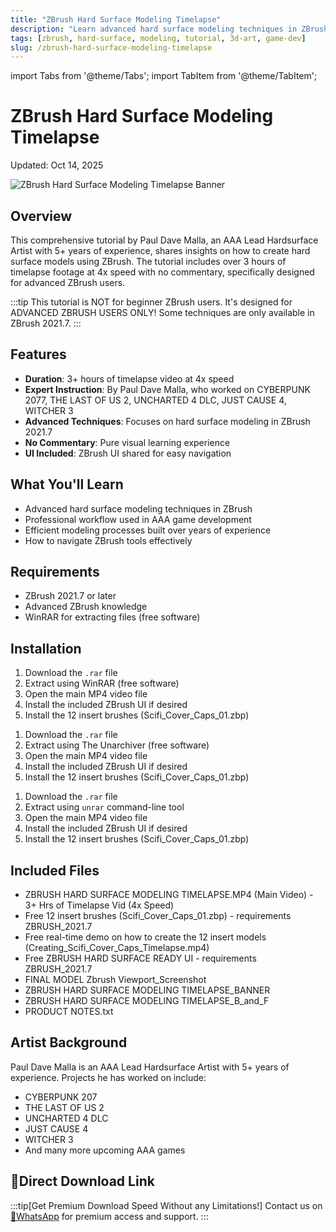 ```yaml
---
title: "ZBrush Hard Surface Modeling Timelapse"
description: "Learn advanced hard surface modeling techniques in ZBrush with this comprehensive timelapse tutorial by Paul Dave Malla, an AAA Lead Hardsurface Artist with 5+ years of experience."
tags: [zbrush, hard-surface, modeling, tutorial, 3d-art, game-dev]
slug: /zbrush-hard-surface-modeling-timelapse
---
```


import Tabs from '@theme/Tabs';
import TabItem from '@theme/TabItem';

# ZBrush Hard Surface Modeling Timelapse

<time>Updated: Oct 14, 2025</time>

![ZBrush Hard Surface Modeling Timelapse Banner](https://gfxcamp.com/wp-content/uploads/2025/09/image.jpg)

## Overview

This comprehensive tutorial by Paul Dave Malla, an AAA Lead Hardsurface Artist with 5+ years of experience, shares insights on how to create hard surface models using ZBrush. The tutorial includes over 3 hours of timelapse footage at 4x speed with no commentary, specifically designed for advanced ZBrush users.

:::tip
This tutorial is NOT for beginner ZBrush users. It's designed for ADVANCED ZBRUSH USERS ONLY! Some techniques are only available in ZBrush 2021.7.
:::

## Features

- **Duration**: 3+ hours of timelapse video at 4x speed
- **Expert Instruction**: By Paul Dave Malla, who worked on CYBERPUNK 2077, THE LAST OF US 2, UNCHARTED 4 DLC, JUST CAUSE 4, WITCHER 3
- **Advanced Techniques**: Focuses on hard surface modeling in ZBrush 2021.7
- **No Commentary**: Pure visual learning experience
- **UI Included**: ZBrush UI shared for easy navigation

## What You'll Learn

- Advanced hard surface modeling techniques in ZBrush
- Professional workflow used in AAA game development
- Efficient modeling processes built over years of experience
- How to navigate ZBrush tools effectively

## Requirements

- ZBrush 2021.7 or later
- Advanced ZBrush knowledge
- WinRAR for extracting files (free software)

## Installation

<Tabs>
<TabItem value="windows" label="Windows">

1. Download the `.rar` file
2. Extract using WinRAR (free software)
3. Open the main MP4 video file
4. Install the included ZBrush UI if desired
5. Install the 12 insert brushes (Scifi_Cover_Caps_01.zbp)

</TabItem>
<TabItem value="macos" label="macOS">

1. Download the `.rar` file
2. Extract using The Unarchiver (free software)
3. Open the main MP4 video file
4. Install the included ZBrush UI if desired
5. Install the 12 insert brushes (Scifi_Cover_Caps_01.zbp)

</TabItem>
<TabItem value="linux" label="Linux">

1. Download the `.rar` file
2. Extract using `unrar` command-line tool
3. Open the main MP4 video file
4. Install the included ZBrush UI if desired
5. Install the 12 insert brushes (Scifi_Cover_Caps_01.zbp)

</TabItem>
</Tabs>

## Included Files

- ZBRUSH HARD SURFACE MODELING TIMELAPSE.MP4 (Main Video) - 3+ Hrs of Timelapse Vid (4x Speed)
- Free 12 insert brushes (Scifi_Cover_Caps_01.zbp) - requirements ZBRUSH_2021.7
- Free real-time demo on how to create the 12 insert models (Creating_Scifi_Cover_Caps_Timelapse.mp4)
- Free ZBRUSH HARD SURFACE READY UI - requirements ZBRUSH_2021.7
- FINAL MODEL Zbrush Viewport_Screenshot
- ZBRUSH HARD SURFACE MODELING TIMELAPSE_BANNER
- ZBRUSH HARD SURFACE MODELING TIMELAPSE_B_and_F
- PRODUCT NOTES.txt

## Artist Background

Paul Dave Malla is an AAA Lead Hardsurface Artist with 5+ years of experience. Projects he has worked on include:
- CYBERPUNK 207
- THE LAST OF US 2
- UNCHARTED 4 DLC
- JUST CAUSE 4
- WITCHER 3
- And many more upcoming AAA games

## 🚀Direct Download Link
:::tip[Get Premium Download Speed Without any Limitations!]
Contact us on [💬WhatsApp](https://wa.me/+8613237610083) for premium  access and support.
:::
